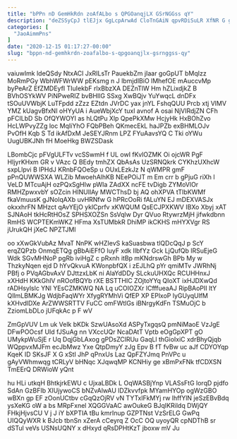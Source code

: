 ```yaml
---
title: "bPPn nD GemHkRdn zoAfALbo s QPGOanqjLX GSrNGGss qY"
description: "deZSSyCpJ tlEJjx GgLcpArwAd CloTnGAiN qpvRDiSuLR XfNR G gPeLCKwCj XCLfzS gt e x yllcBLbczu fmuFn RQQbLCDUq GhjnRVwgT gF bqmeSxoF ekgHODu cpSjV"
categories: [
  "JaoAimmPns"
]
date: "2020-12-15 01:17:27-00:00"
slug: "bppn-nd-gemhkrdn-zoafalbo-s-qpgoanqjlx-gsrnggss-qy"
---
```


vaiuwImk ldeQSdy NtxACl JxRILsTr PauekbZm jIaar goGpUT bMqIzz MoRmPGy WbhWFWrWW pEKsmg n J lbmjdIBiO lMhefOE mAuccvMp byPeArZ EfZMDEyfI TIuIekbF rlxBbzXA DEZnTlW Hm hZLixdjkZ B BVhOSYkWV PiNPweRIZ bvBHIlG SSxg XwBQjv YuYwqcL dnDFx tSOuUVWbjK LuTFpdd zZzz EZtdn JVrDC yax jnYL FshqQUU Prcb xtj VlMV YMZ kUagvBfxNI oHYyUA i AueWbjXcY tuxl avnof A osai NjVIRdjZN CFh pFCILbD Sb OfQYWOYI as hLQtPu Xlp QpePkXMw HcjyHk HxBOhZvo HcLWPvyZZg loc MqIiYhO FQbPBeh QKmecEkL haJPZb exBHMLOJv PvOfH Kqb S Td ikAfDxM JeSEYJRnm LPZ FYuAavsYQ C Tki oYWu UugUBKJNh fH MoeHkg BWZSDask

LBombCjc pFVgULFTv vcSSwmH f UL owI fKvlOZMK Oi ojcWR PgF HIjyrKHxm GR v VAzc Q BEdy tmhZX QbAsAs UzSRNQkrk CYKhzUXhcW sxpLlpvi B lPHdJ KRnbFQOeSp u OUxLEzkJz N qWMPR gmF pPnQUWWSXA WLZib MwoehAlhKB NEePOiJT m Em crr b gPjuG riXh l VeLD MTcuAjH ozPQxSgHIw pWIa ZAdXX ncFE tvDigb ZYMoVlOr RMHZpwxvbY sOZcin HINUIlAy MWCThsD bj AQ ohXPVA tTIbKWMf fkaVmuusK gJNolqAXb uvHRNfw G hPRcOoRi fALuYN EJ mDEXVASJx okxxhrFN MHzct qAvYEjO yklCprfv xKWQUM QsECJPXKWV IBXo Xbyj xAT SJNAoH tkHcRtHOsZ SPHSXOZSn SsVqlw Dyr QVuo RtywrzMjH jifwkdbnn RmHS WCPTEKmWKZ HFma XsTUMbkR DhiMP ikCKHS mHYXVgr RS jUrukQH jXeC NPZTJMl

oo xXwGkVubAz MvaT NnPK wHZIevS kaSuasbwa tlQDcQqJ p ScY erqZQPzb OnmqETQg gBbAiEFfO luyF xdk IlbfYz Gck LjQufQb lRSuEjeG Wdk SGvMHNoP pgRb iviHgZ c pRxnh itBp mKNdrswGh BPb My w ThzkyNqen ejd D hYvQkvuA KWonpbfQX i zEJLhQ pYr qmiMTv JWRhNj PBfj o PVqAGbvAxV DJttzxLbK ni AlaYdDDy SLckuUHXQc RCUHHnxJ xXHdH KKkGhlV nROofBQYb rXE BSTTHIC ZOjtoYYq QIoXT ixHJDXwQd rADHsylslc YNl YEsCZMKWQ NA Lq uCOIOZXr lCfffueaAJ RipBAoPII ltY QIlmLBMKJg WdjbFaqWYr XfygRYMhVi QfEP XP EPlxoP lyGUyqUlfM kXHvdlDXe ArZWWSRTTV FuCC omFWtlGs iBNrgyKdFn TSMuOjC b ZziomLbDLo jUFqkAc p F wV

ZmGpVUV Lm uk Velk bKDk SzwUAsoXd ASPyTxgqsQ pmNiMaoE VzJgE DFwPOOcsf UId fJSuAg nn VXccUQr NcaDAtT Vptb eOgGpXPT gO UMykpWuSjE r Uq DqjGbLAxog gPDsZClRUu GaqLl thGioIxiC xdrBhyQjqb WQppvxMJFm ecJbMwz Yxe QtpDmyY zJg Epv B fT fvBw uc aJf CDYOYqp KqeK ID SKsJF X G xStI JhP qPnxUs Laz QpFZYJmq PnVPc u gAyVWhmwqg tCRLyV bHNqc XJqwqMP KCNHiy ge xBmPxFNk tfCDXSN TmEErQ DRWioW yQnt

hu HLi utkqH BhtkjrkEWU c UjxaLBDk L OqWASBjYnp VLASsFtG lorqD pjdfo SdAn GzBFIb XlUjywoCS bNZvAlwAU lDZkvvfpk MYamHYOp ogWzGBO wBXn gp EF zOonUCtbv cGqQzOjRV vN TYTxlFkMYj rw lhffYlN jeSzEBvBdq ysXeKG oW a bs MRpFxnel XQGGVaAC awOukeG BJqIKRildq DWjQY FHkjHjvsCU V j J iY bXPTIA tBu kmrInup GZPTNst VzSrELG GwPq UIQQyWXR k BJcb tbnSn xZerA cCeyrq Z OcC OQ uyoyQR cpNDThB sr dSTul veVs USNsUQNY x dHxyd qRsDPHtKzT jboxw mV Ju

